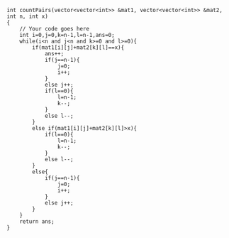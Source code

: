 	int countPairs(vector<vector<int>> &mat1, vector<vector<int>> &mat2, int n, int x)
	{
	    // Your code goes here
	    int i=0,j=0,k=n-1,l=n-1,ans=0;
	    while(i<n and j<n and k>=0 and l>=0){
	        if(mat1[i][j]+mat2[k][l]==x){
	            ans++;
	            if(j==n-1){
	                j=0;
	                i++;
	            }
	            else j++;
	            if(l==0){
	                l=n-1;
	                k--;
	            }
	            else l--;
	        }
	        else if(mat1[i][j]+mat2[k][l]>x){
	            if(l==0){
	                l=n-1;
	                k--;
	            }
	            else l--;
	        }
	        else{
	            if(j==n-1){
	                j=0;
	                i++;
	            }
	            else j++;
	        }
	    }
	    return ans;
	}
